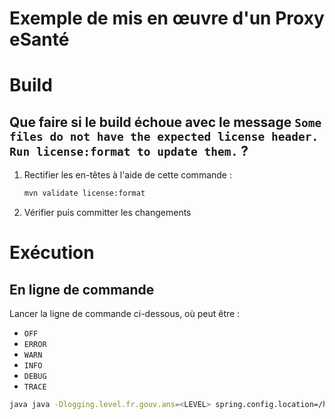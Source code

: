 <!--

    (c) Copyright 2024-2024, Agence du Numérique en Santé (ANS) (https://esante.gouv.fr). All rights reserved.

-->
# Exemple de mis en œuvre d'un Proxy eSanté

# Build

## Que faire si le build échoue avec le message `Some files do not have the expected license header. Run license:format to update them.` ?

1.  Rectifier les en-têtes à l'aide de cette commande :  

	```bash
	mvn validate license:format
	```
	
1.  Vérifier puis committer les changements

# Exécution

## En ligne de commande

Lancer la ligne de commande ci-dessous, où <LEVEL> peut être :

* `OFF`
* `ERROR`
* `WARN`
* `INFO`
* `DEBUG`
* `TRACE`

```bash
java java -Dlogging.level.fr.gouv.ans=<LEVEL> spring.config.location=/home/ericdegenetais/ciphered_data/missions/ANS/outil_homologation_proxy_CIBA/ -jar psc-esante-proxy-example-0.0.1-SNAPSHOT.jar
```

